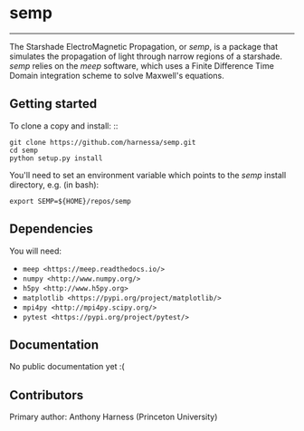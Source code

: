 # semp
------------
The Starshade ElectroMagnetic Propagation, or _semp_, is a package that simulates the propagation of light through narrow regions of a starshade. _semp_ relies on the _meep_ software, which uses a Finite Difference Time Domain integration scheme to solve Maxwell's equations.

Getting started
---------------------
To clone a copy and install: ::

    git clone https://github.com/harnessa/semp.git
    cd semp
    python setup.py install

You'll need to set an environment variable which points to the _semp_ install directory, e.g. (in bash):

    export SEMP=${HOME}/repos/semp

Dependencies
--------------------
You will need:

- `meep <https://meep.readthedocs.io/>`
- `numpy <http://www.numpy.org/>`
- `h5py <http://www.h5py.org>`
- `matplotlib <https://pypi.org/project/matplotlib/>`
- `mpi4py <http://mpi4py.scipy.org/>`
- `pytest <https://pypi.org/project/pytest/>`

Documentation
--------------
No public documentation yet :(

Contributors
------------
Primary author: Anthony Harness (Princeton University)
